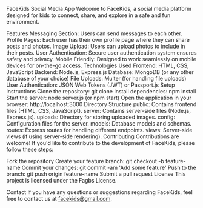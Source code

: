 FaceKids Social Media App
Welcome to FaceKids, a social media platform designed for kids to connect, share, and explore in a safe and fun environment.

Features
Messaging Section: Users can send messages to each other.
Profile Pages: Each user has their own profile page where they can share posts and photos.
Image Upload: Users can upload photos to include in their posts.
User Authentication: Secure user authentication system ensures safety and privacy.
Mobile Friendly: Designed to work seamlessly on mobile devices for on-the-go access.
Technologies Used
Frontend: HTML, CSS, JavaScript
Backend: Node.js, Express.js
Database: MongoDB (or any other database of your choice)
File Uploads: Multer (for handling file uploads)
User Authentication: JSON Web Tokens (JWT) or Passport.js
Setup Instructions
Clone the repository: git clone <repository-url>
Install dependencies: npm install
Start the server: node server.js (or npm start)
Open the application in your browser: http://localhost:3000
Directory Structure
public: Contains frontend files (HTML, CSS, JavaScript).
server: Contains server-side files (Node.js, Express.js).
uploads: Directory for storing uploaded images.
config: Configuration files for the server.
models: Database models and schemas.
routes: Express routes for handling different endpoints.
views: Server-side views (if using server-side rendering).
Contributing
Contributions are welcome! If you'd like to contribute to the development of FaceKids, please follow these steps:

Fork the repository
Create your feature branch: git checkout -b feature-name
Commit your changes: git commit -am 'Add some feature'
Push to the branch: git push origin feature-name
Submit a pull request
License
This project is licensed under the  Fagbs License.

Contact
If you have any questions or suggestions regarding FaceKids, feel free to contact us at facekids@gmail.com.
